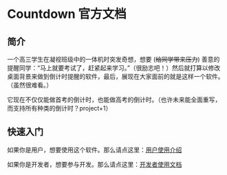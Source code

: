 # Countdown 官方文档

## 简介

一个高三学生在凝视班级中的一体机时突发奇想，想要 (~~给同学带来压力~~) 善意的提醒同学：“马上就要考试了，赶紧起来学习。”（很励志吧！）然后就打算以修改桌面背景来做到倒计时提醒的软件，最后，展现在大家面前的就是这样一个软件。（虽然很难看。）

它现在不仅仅能做首考的倒计时，也能做高考的倒计时。（也许未来能全面重写，而支持所有种类的倒计时？project+1）

## 快速入门

如果你是用户，想要使用这个软件。那么请点这里：[用户使用介绍](./instructions_for_user.md)

如果你是开发者，想要参与开发。那么请点这里：[开发者使用文档](./instruction_for_developer.md)